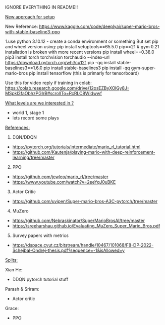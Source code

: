IGNORE EVERYTHING IN README!!

<u> New approach for setup </u>

New Reference: https://www.kaggle.com/code/deeplyai/super-mario-bros-with-stable-baseline3-ppo

1.use python 3.10.12 - create a conda environment or something
But set pip and wheel version using:
pip install setuptools==65.5.0 pip==21  # gym 0.21 installation is broken with more recent versions
pip install wheel==0.38.0
pip3 install torch torchvision torchaudio --index-url https://download.pytorch.org/whl/cu121
pip -qq install stable-baselines3==1.6.0
pip install stable-baselines3
pip install -qq gym-super-mario-bros
pip install tensorflow (this is primarly for tensorboard)


Use this for video reply if training in colab:
https://colab.research.google.com/drive/12osEZByXOlGy8J-MSpkl3faObhzPGIrB#scrollTo=RcRLC8Wldwwf






<u> What levels are we interested in ? </u>

* world 1, stage 1
* lets record some plays

<u> References:</u>

1. DQN/DDQN
*  https://pytorch.org/tutorials/intermediate/mario_rl_tutorial.html
*  https://github.com/Kautenja/playing-mario-with-deep-reinforcement-learning/tree/master

2. PPO
* https://github.com/jcwleo/mario_rl/tree/master
* https://www.youtube.com/watch?v=2eeYqJ0uBKE

3. Actor Critic
* https://github.com/uvipen/Super-mario-bros-A3C-pytorch/tree/master

4. MuZero
* https://github.com/Nebraskinator/SuperMarioBrosAI/tree/master
* https://sreeharshau.github.io/Evaluating_MuZero_Super_Mario_Bros.pdf

5. Survey papers with metrics
* https://dspace.cvut.cz/bitstream/handle/10467/101068/F8-DP-2022-Schejbal-Ondrej-thesis.pdf?sequence=-1&isAllowed=y

<u> Splits: </u>

Xian He:
- DDQN pytorch tutorial stuff

Parash & Sriram:
- Actor critic

Grace:
- PPO

